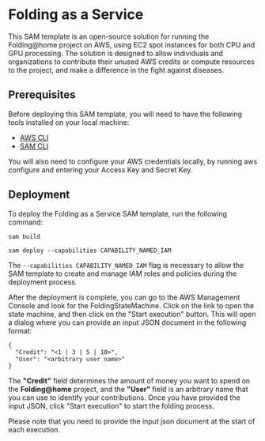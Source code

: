 # Folding as a Service
This SAM template is an open-source solution for running the Folding@home project on AWS, using EC2 spot instances for both CPU and GPU processing. The solution is designed to allow individuals and organizations to contribute their unused AWS credits or compute resources to the project, and make a difference in the fight against diseases.

## Prerequisites
Before deploying this SAM template, you will need to have the following tools installed on your local machine:

- [AWS CLI](https://aws.amazon.com/cli/)
- [SAM CLI](https://aws.amazon.com/serverless/sam/)

You will also need to configure your AWS credentials locally, by running aws configure and entering your Access Key and Secret Key.

## Deployment
To deploy the Folding as a Service SAM template, run the following command:

```
sam build

sam deploy --capabilities CAPABILITY_NAMED_IAM
```

The `--capabilities CAPABILITY_NAMED_IAM` flag is necessary to allow the SAM template to create and manage IAM roles and policies during the deployment process.

After the deployment is complete, you can go to the AWS Management Console and look for the FoldingStateMachine. Click on the link to open the state machine, and then click on the "Start execution" button. This will open a dialog where you can provide an input JSON document in the following format:

```
{
  "Credit": "<1 | 3 | 5 | 10>",
  "User": "<arbitrary user name>"
}
```

The **"Credit"** field determines the amount of money you want to spend on the __Folding@home__ project, and the **"User"** field is an arbitrary name that you can use to identify your contributions. Once you have provided the input JSON, click "Start execution" to start the folding process.

Please note that you need to provide the input json document at the start of each execution.
